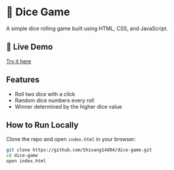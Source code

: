 # 🎲 Dice Game

A simple dice rolling game built using HTML, CSS, and JavaScript.

## 🚀 Live Demo
[Try it here](https://shivang14d04.github.io/dice-game/)

## Features
- Roll two dice with a click
- Random dice numbers every roll
- Winner determined by the higher dice value

## How to Run Locally
Clone the repo and open `index.html` in your browser:

```bash
git clone https://github.com/Shivang14d04/dice-game.git
cd dice-game
open index.html
